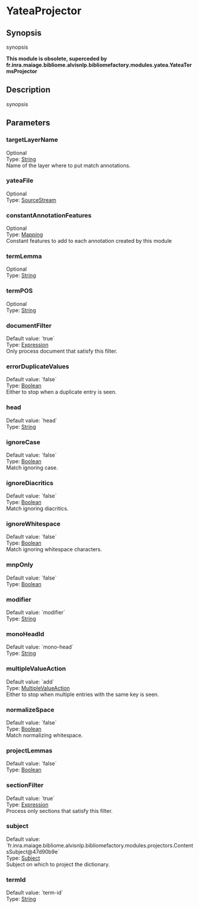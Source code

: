 <h1 class="module">YateaProjector</h1>

## Synopsis

synopsis

**This module is obsolete, superceded by fr.inra.maiage.bibliome.alvisnlp.bibliomefactory.modules.yatea.YateaTermsProjector**

## Description

synopsis

## Parameters

<a name="targetLayerName">

### targetLayerName

<div class="param-level param-level-optional">Optional
</div>
<div class="param-type">Type: <a href="../converter/java.lang.String" class="converter">String</a>
</div>
Name of the layer where to put match annotations.

<a name="yateaFile">

### yateaFile

<div class="param-level param-level-optional">Optional
</div>
<div class="param-type">Type: <a href="../converter/fr.inra.maiage.bibliome.util.streams.SourceStream" class="converter">SourceStream</a>
</div>


<a name="constantAnnotationFeatures">

### constantAnnotationFeatures

<div class="param-level param-level-optional">Optional
</div>
<div class="param-type">Type: <a href="../converter/fr.inra.maiage.bibliome.alvisnlp.core.module.types.Mapping" class="converter">Mapping</a>
</div>
Constant features to add to each annotation created by this module

<a name="termLemma">

### termLemma

<div class="param-level param-level-optional">Optional
</div>
<div class="param-type">Type: <a href="../converter/java.lang.String" class="converter">String</a>
</div>


<a name="termPOS">

### termPOS

<div class="param-level param-level-optional">Optional
</div>
<div class="param-type">Type: <a href="../converter/java.lang.String" class="converter">String</a>
</div>


<a name="documentFilter">

### documentFilter

<div class="param-level param-level-default-value">Default value: `true`
</div>
<div class="param-type">Type: <a href="../converter/fr.inra.maiage.bibliome.alvisnlp.core.corpus.expressions.Expression" class="converter">Expression</a>
</div>
Only process document that satisfy this filter.

<a name="errorDuplicateValues">

### errorDuplicateValues

<div class="param-level param-level-default-value">Default value: `false`
</div>
<div class="param-type">Type: <a href="../converter/java.lang.Boolean" class="converter">Boolean</a>
</div>
Either to stop when a duplicate entry is seen.

<a name="head">

### head

<div class="param-level param-level-default-value">Default value: `head`
</div>
<div class="param-type">Type: <a href="../converter/java.lang.String" class="converter">String</a>
</div>


<a name="ignoreCase">

### ignoreCase

<div class="param-level param-level-default-value">Default value: `false`
</div>
<div class="param-type">Type: <a href="../converter/java.lang.Boolean" class="converter">Boolean</a>
</div>
Match ignoring case.

<a name="ignoreDiacritics">

### ignoreDiacritics

<div class="param-level param-level-default-value">Default value: `false`
</div>
<div class="param-type">Type: <a href="../converter/java.lang.Boolean" class="converter">Boolean</a>
</div>
Match ignoring diacritics.

<a name="ignoreWhitespace">

### ignoreWhitespace

<div class="param-level param-level-default-value">Default value: `false`
</div>
<div class="param-type">Type: <a href="../converter/java.lang.Boolean" class="converter">Boolean</a>
</div>
Match ignoring whitespace characters.

<a name="mnpOnly">

### mnpOnly

<div class="param-level param-level-default-value">Default value: `false`
</div>
<div class="param-type">Type: <a href="../converter/java.lang.Boolean" class="converter">Boolean</a>
</div>


<a name="modifier">

### modifier

<div class="param-level param-level-default-value">Default value: `modifier`
</div>
<div class="param-type">Type: <a href="../converter/java.lang.String" class="converter">String</a>
</div>


<a name="monoHeadId">

### monoHeadId

<div class="param-level param-level-default-value">Default value: `mono-head`
</div>
<div class="param-type">Type: <a href="../converter/java.lang.String" class="converter">String</a>
</div>


<a name="multipleValueAction">

### multipleValueAction

<div class="param-level param-level-default-value">Default value: `add`
</div>
<div class="param-type">Type: <a href="../converter/fr.inra.maiage.bibliome.alvisnlp.bibliomefactory.modules.projectors.MultipleValueAction" class="converter">MultipleValueAction</a>
</div>
Either to stop when multiple entries with the same key is seen.

<a name="normalizeSpace">

### normalizeSpace

<div class="param-level param-level-default-value">Default value: `false`
</div>
<div class="param-type">Type: <a href="../converter/java.lang.Boolean" class="converter">Boolean</a>
</div>
Match normalizing whitespace.

<a name="projectLemmas">

### projectLemmas

<div class="param-level param-level-default-value">Default value: `false`
</div>
<div class="param-type">Type: <a href="../converter/java.lang.Boolean" class="converter">Boolean</a>
</div>


<a name="sectionFilter">

### sectionFilter

<div class="param-level param-level-default-value">Default value: `true`
</div>
<div class="param-type">Type: <a href="../converter/fr.inra.maiage.bibliome.alvisnlp.core.corpus.expressions.Expression" class="converter">Expression</a>
</div>
Process only sections that satisfy this filter.

<a name="subject">

### subject

<div class="param-level param-level-default-value">Default value: `fr.inra.maiage.bibliome.alvisnlp.bibliomefactory.modules.projectors.ContentsSubject@47d90b9e`
</div>
<div class="param-type">Type: <a href="../converter/fr.inra.maiage.bibliome.alvisnlp.bibliomefactory.modules.projectors.Subject" class="converter">Subject</a>
</div>
Subject on which to project the dictionary.

<a name="termId">

### termId

<div class="param-level param-level-default-value">Default value: `term-id`
</div>
<div class="param-type">Type: <a href="../converter/java.lang.String" class="converter">String</a>
</div>


